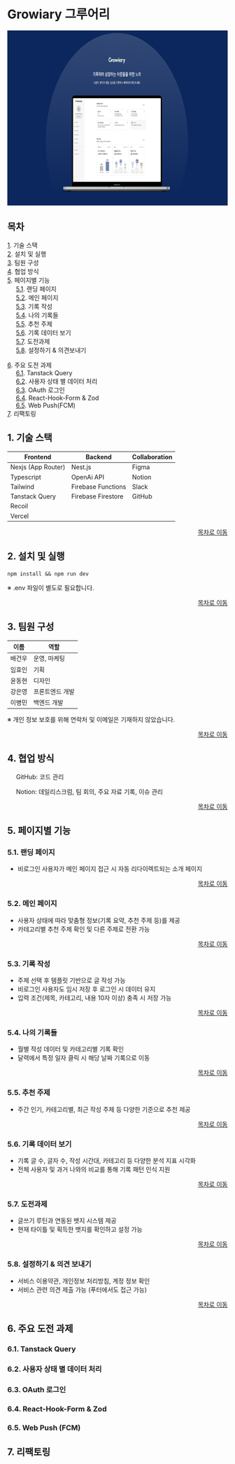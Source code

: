 # Growiary 그루어리

<img src="./readme-assets/thumb.png" height="400px" width="800px">
<!-- &nbsp;&nbsp;&nbsp;&nbsp;&nbsp;[1.1](#11-주요-스택-사용-이유). 주요 스택 사용 이유   -->

## 목차

[1](#1-기술-스택). 기술 스택  
[2](#2-설치-및-실행). 설치 및 실행  
[3](#3-팀원-구성). 팀원 구성  
[4](#4-협업-방식). 협업 방식  
[5](#5-페이지별-기능). 페이지별 기능  
&nbsp;&nbsp;&nbsp;&nbsp;&nbsp;[5.1](#51-랜딩-페이지). 랜딩 페이지  
&nbsp;&nbsp;&nbsp;&nbsp;&nbsp;[5.2](#52-메인-페이지). 메인 페이지  
&nbsp;&nbsp;&nbsp;&nbsp;&nbsp;[5.3](#53-기록-작성). 기록 작성  
&nbsp;&nbsp;&nbsp;&nbsp;&nbsp;[5.4](#54-나의-기록들). 나의 기록들  
&nbsp;&nbsp;&nbsp;&nbsp;&nbsp;[5.5](#55-추천-주제). 추천 주제  
&nbsp;&nbsp;&nbsp;&nbsp;&nbsp;[5.6](#56-기록-데이터-보기). 기록 데이터 보기  
&nbsp;&nbsp;&nbsp;&nbsp;&nbsp;[5.7](#57-도전과제). 도전과제  
&nbsp;&nbsp;&nbsp;&nbsp;&nbsp;[5.8](#58-설정하기-의견보내기). 설정하기 & 의견보내기

[6](#6-주요-도전-과제). 주요 도전 과제  
&nbsp;&nbsp;&nbsp;&nbsp;&nbsp;[6.1](#61-tanstack-query). Tanstack Query  
&nbsp;&nbsp;&nbsp;&nbsp;&nbsp;[6.2](#62-사용자-상태-별-데이터-처리). 사용자 상태 별 데이터 처리  
&nbsp;&nbsp;&nbsp;&nbsp;&nbsp;[6.3](#63-oauth-로그인). OAuth 로그인  
&nbsp;&nbsp;&nbsp;&nbsp;&nbsp;[6.4](#64-react-hook-form--zod). React-Hook-Form & Zod  
&nbsp;&nbsp;&nbsp;&nbsp;&nbsp;[6.5](#65-web-push-fcm). Web Push(FCM)  
[7](#7-리팩토링). 리팩토링

## 1. 기술 스택

| **Frontend**       | **Backend**        | **Collaboration** |
| ------------------ | ------------------ | ----------------- |
| Nexjs (App Router) | Nest.js            | Figma             |
| Typescript         | OpenAi API         | Notion            |
| Tailwind           | Firebase Functions | Slack             |
| Tanstack Query     | Firebase Firestore | GitHub            |
| Recoil             |                    |                   |
| Vercel             |                    |                   |

 <div align="right">

[목차로 이동](#목차)

  </div>

## 2. 설치 및 실행

```
npm install && npm run dev
```

※ .env 파일이 별도로 필요합니다.

 <div align="right">

[목차로 이동](#목차)

  </div>

## 3. 팀원 구성

| **이름** | **역할**        |
| -------- | --------------- |
| 배건우   | 운영, 마케팅    |
| 임효인   | 기획            |
| 윤동현   | 디자인          |
| 강은영   | 프론트엔드 개발 |
| 이병민   | 백엔드 개발     |

※ 개인 정보 보호를 위해 연락처 및 이메일은 기재하지 않았습니다.

 <div align="right">

[목차로 이동](#목차)

  </div>

## 4. 협업 방식

<img height="16" width="16" src="https://cdn.simpleicons.org/github/000/fff" /> GitHub: 코드 관리</div>

<img height="16" width="16"  src="https://cdn.simpleicons.org/notion/000/fff" /> Notion: 데일리스크럼, 팀 회의, 주요 자료 기록, 이슈 관리

 <div align="right">

[목차로 이동](#목차)

  </div>

## 5. 페이지별 기능

### 5.1. 랜딩 페이지

- 비로그인 사용자가 메인 페이지 접근 시 자동 리다이렉트되는 소개 페이지

 <div align="right">

[목차로 이동](#목차)

  </div>

### 5.2. 메인 페이지

- 사용자 상태에 따라 맞춤형 정보(기록 요약, 추천 주제 등)를 제공
- 카테고리별 추천 주제 확인 및 다른 주제로 전환 가능

 <div align="right">

[목차로 이동](#목차)

  </div>

### 5.3. 기록 작성

- 주제 선택 후 템플릿 기반으로 글 작성 가능
- 비로그인 사용자도 임시 저장 후 로그인 시 데이터 유지
- 입력 조건(제목, 카테고리, 내용 10자 이상) 충족 시 저장 가능

 <div align="right">

[목차로 이동](#목차)

  </div>

### 5.4. 나의 기록들

- 월별 작성 데이터 및 카테고리별 기록 확인
- 달력에서 특정 일자 클릭 시 해당 날짜 기록으로 이동

 <div align="right">

[목차로 이동](#목차)

  </div>

### 5.5. 추천 주제

- 주간 인기, 카테고리별, 최근 작성 주제 등 다양한 기준으로 추천 제공

 <div align="right">

[목차로 이동](#목차)

  </div>

### 5.6. 기록 데이터 보기

- 기록 글 수, 글자 수, 작성 시간대, 카테고리 등 다양한 분석 지표 시각화
- 전체 사용자 및 과거 나와의 비교를 통해 기록 패턴 인식 지원

 <div align="right">

[목차로 이동](#목차)

  </div>

### 5.7. 도전과제

- 글쓰기 루틴과 연동된 뱃지 시스템 제공
- 현재 타이틀 및 획득한 뱃지를 확인하고 설정 가능

 <div align="right">

[목차로 이동](#목차)

  </div>

### 5.8. 설정하기 & 의견 보내기

- 서비스 이용약관, 개인정보 처리방침, 계정 정보 확인
- 서비스 관련 의견 제출 가능 (푸터에서도 접근 가능)

 <div align="right">

[목차로 이동](#목차)

  </div>

## 6. 주요 도전 과제

### 6.1. Tanstack Query

### 6.2. 사용자 상태 별 데이터 처리

### 6.3. OAuth 로그인

### 6.4. React-Hook-Form & Zod

### 6.5. Web Push (FCM)

## 7. 리팩토링

<!-- # 폴더 구조

```text
src
|_apis             // api 요청
|_app
|_components
|   |_providers
|   |_ ui          // installed shadcn component
|_hooks            // custom hooks
|_lib
|_store            // recoil
|_utils            // 공통 함수
|_views            // 화면 UI
|   |_ common      // 공통 화면 UI
```₩

# 관리자 페이지

```text
src
|_app
|   |_admin
|_views
|   |_admin
```

## Shadcn 기본 컴포넌트에 추가된 컴포넌트

- button.tsx
  - ButtonIcon
- alert-dialog.tsx
  - AlertDialogTitleIcon

## 라이브러리 정보

[tailwind](https://tailwindcss.com/)

[shadcn/ui](https://ui.shadcn.com/)

[아이콘](https://lucide.dev/) -->
